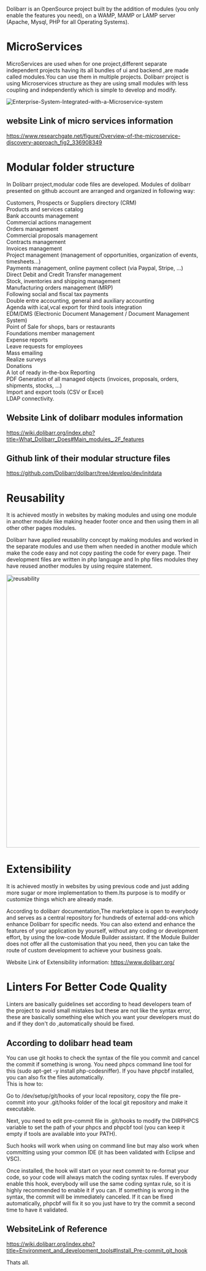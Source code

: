 Dolibarr is an OpenSource project built by the addition of modules (you only enable the features you need), on a WAMP, MAMP or LAMP server (Apache, Mysql, PHP for all Operating Systems).

# MicroServices
MicroServices are used when for one project,different separate independent projects having its all bundles of ui and backend ,are made called modules.You can use them in multiple projects.
Dolibarr project is using Microservices structure as they are using small modules with less coupling and independently which is simple to develop and modify.

![Enterprise-System-Integrated-with-a-Microservice-system](https://user-images.githubusercontent.com/113935723/204827023-09230158-d122-4e0f-a983-b30e8ad53cde.png)

## website Link of micro services information  
https://www.researchgate.net/figure/Overview-of-the-microservice-discovery-approach_fig2_336908349


# Modular folder structure

In Dolibarr project,modular code files are developed.
Modules of dolibarr presented on github account are arranged and organized in following way:

Customers, Prospects or Suppliers directory (CRM)  
Products and services catalog  
Bank accounts management  
Commercial actions management  
Orders management  
Commercial proposals management  
Contracts management  
Invoices management  
Project management (management of opportunities, organization of events, timesheets...)  
Payments management, online payment collect (via Paypal, Stripe, ...)  
Direct Debit and Credit Transfer management  
Stock, inventories and shipping management  
Manufacturing orders management (MRP)  
Following social and fiscal tax payments  
Double entre accounting, general and auxiliary accounting  
Agenda with ical,vcal export for third tools integration  
EDM/DMS (Electronic Document Management / Document Management System)  
Point of Sale for shops, bars or restaurants  
Foundations member management  
Expense reports  
Leave requests for employees  
Mass emailing  
Realize surveys  
Donations  
A lot of ready in-the-box Reporting  
PDF Generation of all managed objects (invoices, proposals, orders, shipments, stocks, ...)  
Import and export tools (CSV or Excel)  
LDAP connectivity.  
 
## Website Link of dolibarr modules information 
https://wiki.dolibarr.org/index.php?title=What_Dolibarr_Does#Main_modules_.2F_features  

## Github link of their modular structure files
https://github.com/Dolibarr/dolibarr/tree/develop/dev/initdata

# Reusability

It is achieved mostly in websites by making modules and using one module in another module like making header footer once and then using them in all other other pages modules.

Dolibarr have applied reusability concept by making modules and worked in the separate modules and use them when needed in another module which make the code easy and not copy pasting the code for every page.
Their development files are written in php language and In php files modules they have reused another modules by using require statement.





<img width="711" alt="reusability" src="https://user-images.githubusercontent.com/113935723/204856889-89656677-fa36-4c37-8b34-ec5ce25881d2.PNG">

# Extensibility

It is achieved mostly in websites by using previous code and just adding more sugar or more implementation to them.Its purpose is to modify or customize things which are already made.  
  
According to dolibarr documentation,The marketplace is open to everybody and serves as a central repository for hundreds of external add-ons which enhance Dolibarr for specific needs. You can also extend and enhance the features of your application by yourself, without any coding or development effort, by using the low-code Module Builder assistant. If the Module Builder does not offer all the customisation that you need, then you can take the route of custom development to achieve your business goals.  

Website Link of Extensibility information:
https://www.dolibarr.org/  



# Linters For Better Code Quality
Linters are basically guidelines set according to head developers team of the project to avoid small mistakes but these are not like the syntax error,  these are basically something else which you want your developers must do and if they don't do ,automatically should be fixed.

## According to dolibarr head team  
You can use git hooks to check the syntax of the file you commit and cancel the commit if something is wrong. You need phpcs command line tool for this (sudo apt-get -y install php-codesniffer). If you have phpcbf installed, you can also fix the files automatically.  
This is how to:  

Go to /dev/setup/git/hooks of your local repository, copy the file pre-commit into your .git/hooks folder of the local git repository and make it executable.  

Next, you need to edit pre-commit file in .git/hooks to modify the DIRPHPCS variable to set the path of your phpcs and phpcbf tool (you can keep it empty if tools are available into your PATH).  

Such hooks will work when using on command line but may also work when committing using your common IDE (it has been validated with Eclipse and VSC).  

Once installed, the hook will start on your next commit to re-format your code, so your code will always match the coding syntax rules. If everybody enable this   hook, everybody will use the same coding syntax rule, so it is highly recommended to enable it if you can. If something is wrong in the syntax, the commit will be   immediately canceled. If it can be fixed automatically, phpcbf will fix it so you just have to try the commit a second time to have it validated.  
## WebsiteLink of Reference
https://wiki.dolibarr.org/index.php?title=Environment_and_development_tools#Install_Pre-commit_git_hook  

Thats all.



